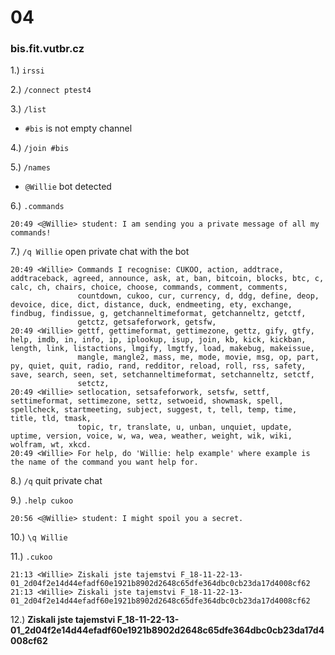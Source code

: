 # 04

### bis.fit.vutbr.cz

1.) `irssi`

2.) `/connect ptest4`

3.) `/list`

  * `#bis` is not empty channel

4.) `/join #bis`

5.) `/names`

  * `@Willie` bot detected

6.) `.commands`

```
20:49 <@Willie> student: I am sending you a private message of all my commands!
```

7.) `/q Willie` open private chat with the bot

```
20:49 <Willie> Commands I recognise: CUKOO, action, addtrace, addtraceback, agreed, announce, ask, at, ban, bitcoin, blocks, btc, c, calc, ch, chairs, choice, choose, commands, comment, comments, 
               countdown, cukoo, cur, currency, d, ddg, define, deop, devoice, dice, dict, distance, duck, endmeeting, ety, exchange, findbug, findissue, g, getchanneltimeformat, getchanneltz, getctf, 
               getctz, getsafeforwork, getsfw,
20:49 <Willie> gettf, gettimeformat, gettimezone, gettz, gify, gtfy, help, imdb, in, info, ip, iplookup, isup, join, kb, kick, kickban, length, link, listactions, lmgify, lmgtfy, load, makebug, makeissue, 
               mangle, mangle2, mass, me, mode, movie, msg, op, part, py, quiet, quit, radio, rand, redditor, reload, roll, rss, safety, save, search, seen, set, setchanneltimeformat, setchanneltz, setctf, 
               setctz,
20:49 <Willie> setlocation, setsafeforwork, setsfw, settf, settimeformat, settimezone, settz, setwoeid, showmask, spell, spellcheck, startmeeting, subject, suggest, t, tell, temp, time, title, tld, tmask, 
               topic, tr, translate, u, unban, unquiet, update, uptime, version, voice, w, wa, wea, weather, weight, wik, wiki, wolfram, wt, xkcd.
20:49 <Willie> For help, do 'Willie: help example' where example is the name of the command you want help for.
```

8.) `/q` quit private chat

9.) `.help cukoo`

```
20:56 <@Willie> student: I might spoil you a secret.
```

10.) `\q Willie`

11.) `.cukoo`

```
21:13 <Willie> Ziskali jste tajemstvi F_18-11-22-13-01_2d04f2e14d44efadf60e1921b8902d2648c65dfe364dbc0cb23da17d4008cf62
21:13 <Willie> Ziskali jste tajemstvi F_18-11-22-13-01_2d04f2e14d44efadf60e1921b8902d2648c65dfe364dbc0cb23da17d4008cf62
```

12.) **Ziskali jste tajemstvi F_18-11-22-13-01_2d04f2e14d44efadf60e1921b8902d2648c65dfe364dbc0cb23da17d4008cf62**
